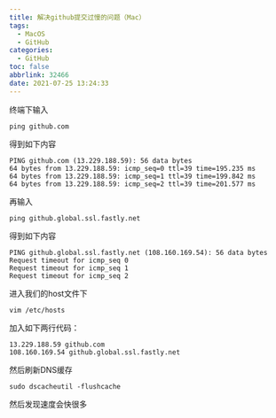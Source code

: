 ```yaml
---
title: 解决github提交过慢的问题（Mac）
tags:
  - MacOS
  - GitHub
categories:
  - GitHub
toc: false
abbrlink: 32466
date: 2021-07-25 13:24:33
---
```


终端下输入

```shell
ping github.com
```

<!--more-->

得到如下内容

```shell
PING github.com (13.229.188.59): 56 data bytes
64 bytes from 13.229.188.59: icmp_seq=0 ttl=39 time=195.235 ms
64 bytes from 13.229.188.59: icmp_seq=1 ttl=39 time=199.842 ms
64 bytes from 13.229.188.59: icmp_seq=2 ttl=39 time=201.577 ms
```

再输入

```shell
ping github.global.ssl.fastly.net
```

得到如下内容

```shell
PING github.global.ssl.fastly.net (108.160.169.54): 56 data bytes
Request timeout for icmp_seq 0
Request timeout for icmp_seq 1
Request timeout for icmp_seq 2
```

进入我们的host文件下

```shell
vim /etc/hosts
```

加入如下两行代码：

```shell
13.229.188.59 github.com
108.160.169.54 github.global.ssl.fastly.net
```

然后刷新DNS缓存

```shell
sudo dscacheutil -flushcache
```

然后发现速度会快很多

